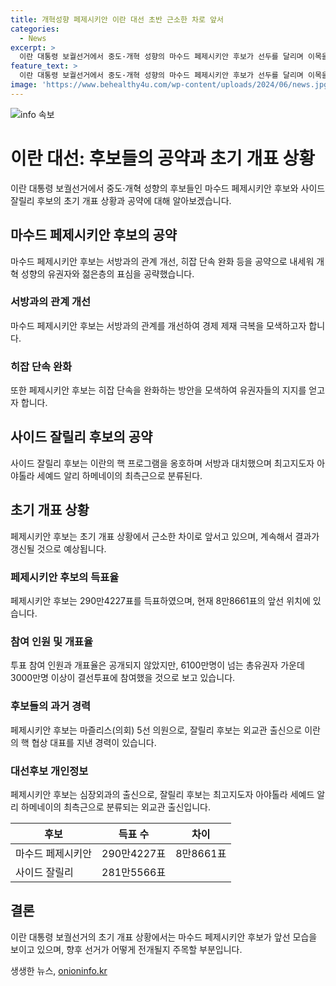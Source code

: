 ```yaml
---
title: 개혁성향 페제시키안 이란 대선 초반 근소한 차로 앞서
categories:
  - News
excerpt: >
  이란 대통령 보궐선거에서 중도·개혁 성향의 마수드 페제시키안 후보가 선두를 달리며 이목을 끌고 있다. 290만4227표를 얻어 근소한 차이로 앞서고 있으며, 외교관 출신인 자금더 잘릴리 후보를 상대로 뜨거운 경쟁을 펼치고 있다. 페제시키안 후보는 서방과의 관계 개선, 히잡 단속 완화 등을 공약으로 내세워 유권자와 젊은층의 지지를 모으고 있다. 지난 5월 헬리콥터 추락사고로 대통령 직위가 공석이 된 이후 예상치 못한 시기에 실시된 이번 대선은 이란 내외부의 관심을 끌고 있다.
feature_text: >
  이란 대통령 보궐선거에서 중도·개혁 성향의 마수드 페제시키안 후보가 선두를 달리며 이목을 끌고 있다. 290만4227표를 얻어 근소한 차이로 앞서고 있으며, 외교관 출신인 자금더 잘릴리 후보를 상대로 뜨거운 경쟁을 펼치고 있다. 페제시키안 후보는 서방과의 관계 개선, 히잡 단속 완화 등을 공약으로 내세워 유권자와 젊은층의 지지를 모으고 있다. 지난 5월 헬리콥터 추락사고로 대통령 직위가 공석이 된 이후 예상치 못한 시기에 실시된 이번 대선은 이란 내외부의 관심을 끌고 있다.
image: 'https://www.behealthy4u.com/wp-content/uploads/2024/06/news.jpg'
---
```


<p><img src="https://www.behealthy4u.com/wp-content/uploads/2024/06/news.jpg" alt="info 속보" /></p>

<h1 data-ke-size="size26">이란 대선: 후보들의 공약과 초기 개표 상황</h1>

<p data-ke-size="size16">이란 대통령 보궐선거에서 중도·개혁 성향의 후보들인 마수드 페제시키안 후보와 사이드 잘릴리 후보의 초기 개표 상황과 공약에 대해 알아보겠습니다.</p>

<h2 data-ke-size="size24">마수드 페제시키안 후보의 공약</h2>

<p data-ke-size="size16">마수드 페제시키안 후보는 서방과의 관계 개선, 히잡 단속 완화 등을 공약으로 내세워 개혁 성향의 유권자와 젊은층의 표심을 공략했습니다.</p>

<h3 data-ke-size="size22">서방과의 관계 개선</h3>

<p data-ke-size="size16">마수드 페제시키안 후보는 서방과의 관계를 개선하여 경제 제재 극복을 모색하고자 합니다.</p>

<h3 data-ke-size="size22">히잡 단속 완화</h3>

<p data-ke-size="size16">또한 페제시키안 후보는 히잡 단속을 완화하는 방안을 모색하여 유권자들의 지지를 얻고자 합니다.</p>

<h2 data-ke-size="size24">사이드 잘릴리 후보의 공약</h2>

<p data-ke-size="size16">사이드 잘릴리 후보는 이란의 핵 프로그램을 옹호하며 서방과 대치했으며 최고지도자 아야톨라 세예드 알리 하메네이의 최측근으로 분류된다.</p>

<h2 data-ke-size="size24">초기 개표 상황</h2>

<p data-ke-size="size16">페제시키안 후보는 초기 개표 상황에서 근소한 차이로 앞서고 있으며, 계속해서 결과가 갱신될 것으로 예상됩니다.</p>

<h3 data-ke-size="size22">페제시키안 후보의 득표율</h3>

<p data-ke-size="size16">페제시키안 후보는 290만4227표를 득표하였으며, 현재 8만8661표의 앞선 위치에 있습니다.</p>

<h3 data-ke-size="size22">참여 인원 및 개표율</h3>

<p data-ke-size="size16">투표 참여 인원과 개표율은 공개되지 않았지만, 6100만명이 넘는 총유권자 가운데 3000만명 이상이 결선투표에 참여했을 것으로 보고 있습니다.</p>

<h3 data-ke-size="size22">후보들의 과거 경력</h3>

<p data-ke-size="size16">페제시키안 후보는 마즐리스(의회) 5선 의원으로, 잘릴리 후보는 외교관 출신으로 이란의 핵 협상 대표를 지낸 경력이 있습니다.</p>

<h3 data-ke-size="size22">대선후보 개인정보</h3>

<p data-ke-size="size16">페제시키안 후보는 심장외과의 출신으로, 잘릴리 후보는 최고지도자 아야톨라 세예드 알리 하메네이의 최측근으로 분류되는 외교관 출신입니다.</p>

<table>
    <thead>
        <tr>
            <th>후보</th>
            <th>득표 수</th>
            <th>차이</th>
        </tr>
    </thead>
    <tbody>
        <tr>
            <td>마수드 페제시키안</td>
            <td>290만4227표</td>
            <td>8만8661표</td>
        </tr>
        <tr>
            <td>사이드 잘릴리</td>
            <td>281만5566표</td>
            <td></td>
        </tr>
    </tbody>
</table>

<h2 data-ke-size="size24">결론</h2>

<p data-ke-size="size16">이란 대통령 보궐선거의 초기 개표 상황에서는 마수드 페제시키안 후보가 앞선 모습을 보이고 있으며, 향후 선거가 어떻게 전개될지 주목할 부분입니다.</p>
생생한 뉴스, <a href="https://onioninfo.kr" rel="dofollow">onioninfo.kr</a>


